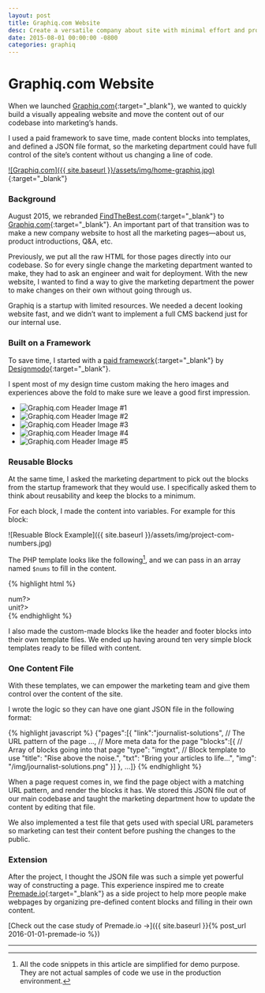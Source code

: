 ```yaml
---
layout: post
title: Graphiq.com Website
desc: Create a versatile company about site with minimal effort and provide a way for the company to configure the content with ease.
date: 2015-08-01 00:00:00 -0800
categories: graphiq
---
```


# Graphiq.com Website

When we launched [Graphiq.com][1]{:target="\_blank"}, we wanted to quickly build a visually appealing website and move the content out of our codebase into marketing’s hands.

I used a paid framework to save time, made content blocks into templates, and defined a <span class="small-caps">JSON</span> file format, so the marketing department could have full control of the site’s content  without us changing a line of code.

[![Graphiq.com]({{ site.baseurl }}/assets/img/home-graphiq.jpg)](//graphiq.com){:target="\_blank"}

### Background

August 2015, we rebranded [FindTheBest.com][2]{:target="\_blank"} to [Graphiq.com][3]{:target="\_blank"}. An important part of that transition was to make a new company website to host all the marketing pages—about us, product introductions, <span class="small-caps">Q&A</span>, etc.

Previously, we put all the raw <span class="small-caps">HTML</span> for those pages directly into our codebase. So for every single change the marketing department wanted to make, they had to ask an engineer and wait for deployment. With the new website, I wanted to find a way to give the marketing department the power to make changes on their own without going through us.

Graphiq is a startup with limited resources. We needed a decent looking website fast, and we didn’t want to implement a full <span class="small-caps">CMS</span> backend just for our internal use.

### Built on a Framework

To save time, I started with a [paid framework][4]{:target="\_blank"} by [Designmodo](http://designmodo.com/){:target="\_blank"}. 

I spent most of my design time custom making the hero images and experiences above the fold to make sure we leave a good first impression.

<div class="p">
	<div class="unslider-instance unslider-graphiq-com">
		<ul>
			<li>
				<img src="{{ site.baseurl }}/assets/img/project-com-h1.jpg" alt="Graphiq.com Header Image #1">
			</li>
			<li>
				<img src="{{ site.baseurl }}/assets/img/project-com-h2.jpg" alt="Graphiq.com Header Image #2">
			</li>
			<li>
				<img src="{{ site.baseurl }}/assets/img/project-com-h3.jpg" alt="Graphiq.com Header Image #3">
			</li>
			<li>
				<img src="{{ site.baseurl }}/assets/img/project-com-h4.jpg" alt="Graphiq.com Header Image #4">
			</li>
			<li>
				<img src="{{ site.baseurl }}/assets/img/project-com-h5.jpg" alt="Graphiq.com Header Image #5">
			</li>
		</ul>
	</div>
</div>

### Reusable Blocks

At the same time, I asked the marketing department to pick out the blocks from the startup framework that they would use. I specifically asked them to think about reusability and keep the blocks to a minimum.

For each block, I made the content into variables. For example for this block:

![Resuable Block Example]({{ site.baseurl }}/assets/img/project-com-numbers.jpg)

The <span class="small-caps">PHP</span> template looks like the following[^1], and we can pass in an array named `$nums` to fill in the content.

{% highlight html %}
<section class="projects-4 block-nums">
	<? foreach ($nums as $num) : ?>
	<div class="project-wrapper col-sm-3">
		<div class="num"><?= $num->num?></div>
		<span class="name"><?= $num->unit?></span>
	</div>
	<? endforeach; ?>
</section>
{% endhighlight %}
  
I also made the custom-made blocks like the header and footer blocks into their own template files. We ended up having around ten very simple block templates ready to be filled with content.

### One Content File

With these templates, we can empower the marketing team and give them control over the content of the site.

I wrote the logic so they can have one giant <span class="small-caps">JSON</span> file in the following format:

{% highlight javascript %}
{"pages":[{
	"link":"journalist-solutions", // The URL pattern of the page
	..., // More meta data for the page
	"blocks":[{ // Array of blocks going into that page
		"type": "imgtxt", // Block template to use
		"title": "Rise above the noise.",
		"txt": "Bring your articles to life...",
		"img": "/img/journalist-solutions.png"
	}]
}, ...]}
{% endhighlight %}

When a page request comes in, we find the page object with a matching <span class="small-caps">URL</span> pattern, and render the blocks it has. We stored this <span class="small-caps">JSON</span> file out of our main codebase and taught the marketing  department how to update the content by editing that file.

We also implemented a test file that gets used with special <span class="small-caps">URL</span> parameters so marketing can test their content before pushing the changes to the public.

### Extension

After the project, I thought the <span class="small-caps">JSON</span> file was such a simple yet powerful way of constructing a page. This experience inspired me to create [Premade.io][5]{:target="\_blank"} as a side project to help more people make webpages by organizing pre-defined content blocks and filling in their own content.

[Check out the case study of Premade.io &#8594;]({{ site.baseurl }}{% post_url 2016-01-01-premade-io %})

---- 

[^1]:	All the code snippets in this article are simplified for demo purpose. They are not actual samples of code we use in the production environment.

[1]:	//graphiq.com
[2]:	//findthebest.com
[3]:	//graphiq.com
[4]:	//designmodo.com/startup/
[5]:	//premade.io/#/new


